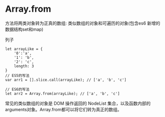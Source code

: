 
# Array.from 
方法将两类对象转为正真的数组: 类似数组的对象和可遍历的对象(包含es6 新增的数据结构set和map)

列子

```
let arrayLike = {
    '0':'a',
    '1': 'b',
    '2': 'c',
    length: 3
}
// ES5的写法
var arr1 = [].slice.call(arrayLike); // ['a', 'b', 'c']

// ES6的写法
let arr2 = Array.from(arrayLike); // ['a', 'b', 'c']

```
常见的类似数组的对象是 DOM 操作返回的 NodeList 集合，以及函数内部的arguments对象。Array.from都可以将它们转为真正的数组。
